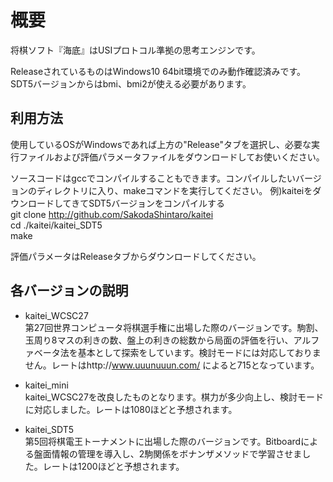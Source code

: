 ﻿# 概要
将棋ソフト『海底』はUSIプロトコル準拠の思考エンジンです。

ReleaseされているものはWindows10 64bit環境でのみ動作確認済みです。SDT5バージョンからはbmi、bmi2が使える必要があります。

## 利用方法
使用しているOSがWindowsであれば上方の"Release"タブを選択し、必要な実行ファイルおよび評価パラメータファイルをダウンロードしてお使いください。

ソースコードはgccでコンパイルすることもできます。コンパイルしたいバージョンのディレクトリに入り、makeコマンドを実行してください。
例)kaiteiをダウンロードしてきてSDT5バージョンをコンパイルする  
  git clone http://github.com/SakodaShintaro/kaitei  
  cd ./kaitei/kaitei_SDT5  
  make  

評価パラメータはReleaseタブからダウンロードしてください。

## 各バージョンの説明
* kaitei_WCSC27  
第27回世界コンピュータ将棋選手権に出場した際のバージョンです。駒割、玉周り8マスの利きの数、盤上の利きの総数から局面の評価を行い、アルファベータ法を基本として探索をしています。検討モードには対応しておりません。レートはhttp://www.uuunuuun.com/ によると715となっています。

* kaitei_mini  
kaitei_WCSC27を改良したものとなります。棋力が多少向上し、検討モードに対応しました。レートは1080ほどと予想されます。

* kaitei_SDT5  
第5回将棋電王トーナメントに出場した際のバージョンです。Bitboardによる盤面情報の管理を導入し、2駒関係をボナンザメソッドで学習させました。レートは1200ほどと予想されます。
